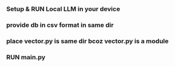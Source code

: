 ### Setup & RUN Local LLM in your device

### provide db in csv format in same dir 
### place vector.py is same dir bcoz vector.py is a module 
### RUN main.py 